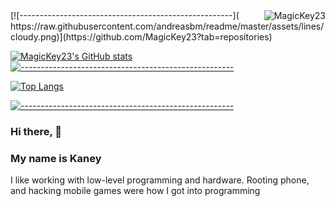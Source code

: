 <img align ="right" src="https://komarev.com/ghpvc/?username=MagicKey23&label=Profile%20views&color=0e75b6&style=flat" alt="MagicKey23">
[![-----------------------------------------------------](
https://raw.githubusercontent.com/andreasbm/readme/master/assets/lines/cloudy.png)](https://github.com/MagicKey23?tab=repositories)

[![MagicKey23's GitHub stats](https://github-readme-stats.vercel.app/api?username=MagicKey23&show_icons=true&theme=cobalt)](https://github.com/anuraghazra/github-readme-stats)
[![-----------------------------------------------------](
https://raw.githubusercontent.com/andreasbm/readme/master/assets/lines/cloudy.png)](https://github.com/MagicKey23?tab=repositories)

[![Top Langs](https://github-readme-stats.vercel.app/api/top-langs/?username=MagicKey23&layout=compact)](https://github.com/anuraghazra/github-readme-stats)

[![-----------------------------------------------------](
https://raw.githubusercontent.com/andreasbm/readme/master/assets/lines/cloudy.png)](https://github.com/MagicKey23?tab=repositories)

### Hi there, 👋
### My name is Kaney
I like working with low-level programming and hardware. Rooting phone, and hacking mobile games were how I got into programming
<!--
**MagicKey23/MagicKey23** is a ✨ _special_ ✨ repository because its `README.md` (this file) appears on your GitHub profile.

Here are some ideas to get you started:

- 🔭 I’m currently working on ...
- 🌱 I’m currently learning ...
- 👯 I’m looking to collaborate on ...
- 🤔 I’m looking for help with ...
- 💬 Ask me about ...
- 📫 How to reach me: ...
- 😄 Pronouns: ...
- ⚡ Fun fact: ...
-->
